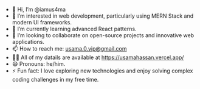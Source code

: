 - 👋 Hi, I’m @iamus4ma
- 👀 I’m interested in web development, particularly using MERN Stack and modern UI frameworks.
- 🌱 I’m currently learning advanced React patterns.
- 💞️ I’m looking to collaborate on open-source projects and innovative web applications.
- 📫 How to reach me: usama.0.vip@gmail.com
- 👨‍💻 All of my datails are available at https://usamahassan.vercel.app/
- 😄 Pronouns: he/him.
- ⚡ Fun fact: I love exploring new technologies and enjoy solving complex coding challenges in my free time.

<!---
iamus4ma/iamus4ma is a ✨ special ✨ repository because its `README.md` (this file) appears on your GitHub profile.
You can click the Preview link to take a look at your changes.
--->
